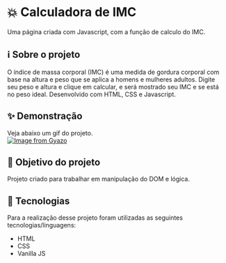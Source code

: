 # 💥 Calculadora de IMC

 Uma página criada com Javascript, com a função de calculo do IMC.

## ℹ Sobre o projeto 
O índice de massa corporal (IMC) é uma medida de gordura corporal com base na altura e peso que se aplica a homens e mulheres adultos. Digite seu peso e altura e clique em calcular, e será mostrado seu IMC e se está no peso ideal. Desenvolvido com HTML, CSS e Javascript.

## ✨ Demonstração    
Veja abaixo um gif do projeto.</br>
[![Image from Gyazo](https://i.giphy.com/media/ZE779TMfFnFEGFoENI/giphy.webp)](https://media.giphy.com/media/ZE779TMfFnFEGFoENI/giphy.gif)

## 🎯 Objetivo do projeto
Projeto criado para trabalhar em manipulação do DOM e lógica.

## 🤖 Tecnologias 
Para a realização desse projeto foram utilizadas as seguintes tecnologias/linguagens: 
- HTML
- CSS
- Vanilla JS
